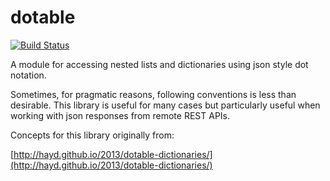 dotable
=======

[![Build Status](https://travis-ci.org/MarcMeszaros/dotable.svg?branch=master)](https://travis-ci.org/MarcMeszaros/dotable)


A module for accessing nested lists and dictionaries using json style dot notation.

Sometimes, for pragmatic reasons, following conventions is less than desirable. This library
is useful for many cases but particularly useful when working with json responses from remote
REST APIs.


Concepts for this library originally from:

[http://hayd.github.io/2013/dotable-dictionaries/](http://hayd.github.io/2013/dotable-dictionaries/)
